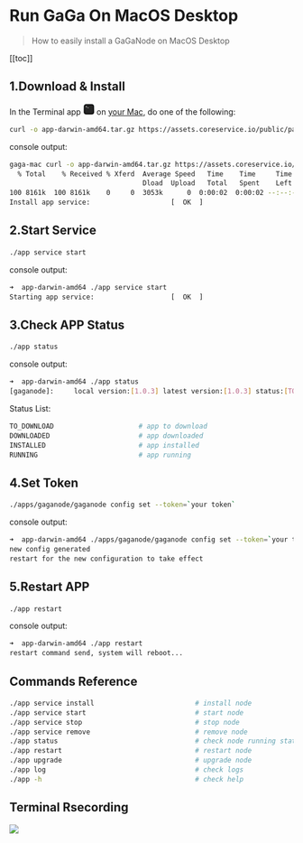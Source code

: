 # Run GaGa On MacOS  Desktop

>How to easily install a GaGaNode on MacOS Desktop

[[toc]]

## 1.Download & Install

In the Terminal app <img src="./images/../../images/running/terminal.png" height="20"/> on [your Mac](https://support.apple.com/guide/terminal/welcome/2.13/mac), do one of the following:

```bash
curl -o app-darwin-amd64.tar.gz https://assets.coreservice.io/public/package/18/app/1.0.3/app-1_0_3.tar.gz && tar -zxf app-darwin-amd64.tar.gz && rm -f app-darwin-amd64.tar.gz && cd ./app-darwin-amd64 && ./app service install
```

console output:

```bash
gaga-mac curl -o app-darwin-amd64.tar.gz https://assets.coreservice.io/public/package/18/app/1.0.3/app-1_0_3.tar.gz && tar -zxf app-darwin-amd64.tar.gz && rm -f app-darwin-amd64.tar.gz && cd ./app-darwin-amd64 && ./app service install
  % Total    % Received % Xferd  Average Speed   Time    Time     Time  Current
                                 Dload  Upload   Total   Spent    Left  Speed
100 8161k  100 8161k    0     0  3053k      0  0:00:02  0:00:02 --:--:-- 3061k
Install app service:					[  OK  ]
```

## 2.Start Service

```bash
./app service start
```

console output:

```bash
➜  app-darwin-amd64 ./app service start
Starting app service:					[  OK  ]
```

## 3.Check APP Status

```bash
./app status
```

console output:

```bash
➜  app-darwin-amd64 ./app status
[gaganode]:		local version:[1.0.3] latest version:[1.0.3] status:[TO_DOWNLOAD] 
```

Status List:

```bash
TO_DOWNLOAD                     # app to download
DOWNLOADED                      # app downloaded
INSTALLED                       # app installed
RUNNING                         # app running
```

## 4.Set Token

```bash
./apps/gaganode/gaganode config set --token=`your token`
```

console output:

```bash
➜  app-darwin-amd64 ./apps/gaganode/gaganode config set --token=`your token`
new config generated
restart for the new configuration to take effect
```


## 5.Restart APP

```bash
./app restart
```

console output:

```bash
➜  app-darwin-amd64 ./app restart
restart command send, system will reboot...
```

## Commands Reference

```bash
./app service install                         # install node
./app service start                           # start node
./app service stop                            # stop node
./app service remove                          # remove node
./app status                                  # check node running status
./app restart                                 # restart node
./app upgrade                                 # upgrade node
./app log                                     # check logs
./app -h                                      # check help
```

## Terminal Rsecording

<a href="https://asciinema.org/a/545224" target="_blank"><img src="https://asciinema.org/a/545224.svg" /></a>